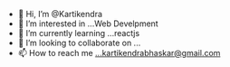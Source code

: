 - 👋 Hi, I’m @Kartikendra
- 👀 I’m interested in ...Web Develpment
- 🌱 I’m currently learning ...reactjs
- 💞️ I’m looking to collaborate on ...
- 📫 How to reach me ...kartikendrabhaskar@gmail.com

<!---
Kartikendra/Kartikendra is a ✨ special ✨ repository because its `README.md` (this file) appears on your GitHub profile.
You can click the Preview link to take a look at your changes.
--->
